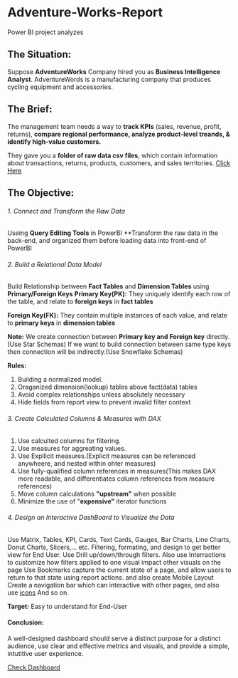 # Adventure-Works-Report
Power BI project analyzes

## The Situation: 
Suppose **AdventureWorks** Company hired you as **Business Intelligence Analyst**.
AdventureWords is a manufacturing company that produces cycling equipment and accessories.

## The Brief:
The management team needs a way to **track KPIs** (sales, revenue, profit, returns), **compare regional performance, analyze product-level treands, & identify high-value customers.**

They gave you a **folder of raw data csv files**, which contain information about transactions, returns, products, customers, and sales territories.
[Click Here](https://github.com/SudesnaDebnath/Adventure-Works-Report/tree/main/Adventure-Works-Raw-Data)

## The Objective:


###### 1. Connect and Transform the Raw Data
Useing **Query Editing Tools** in PowerBI **Transform the raw data in the back-end, and 
organized them before loading data into front-end of PowerBI 

###### 2. Build a Relational Data Model
Build Relationship between **Fact Tables** and **Dimension Tables** using **Primary/Foreign Keys** 
**Primary Key(PK):** They uniquely identify each row of the table, and relate to **foreign keys** in **fact tables**

**Foreign Key(FK):** They contain multiple instances of each value, and relate to **primary keys** in **dimension tables**

**Note:**
We create connection between **Primary key and Foreign key** directly.(Use Star Schemas)
If we want to build connection between same type keys then connection will be indirectly.(Use Snowflake Schemas)

**Rules:**
1. Building a normalized model.
2. Oraganized dimension(lookup) tables above fact(data) tables
3. Avoid complex relationships unless absolutely necessary
4. Hide fields from report view to prevent invalid filter context

###### 3. Create Calculated Columns & Measures with DAX
1. Use calculted columns for filtering.
2. Use measures for aggreating values.
3. Use Expllicit measures.(Explicit measures can be referenced anywheere, and nested within ohter measures)
4. Use fully-qualified column references in measures(This makes DAX more readable, and differentiates column references from measure references)
5. Move column calculations **"upstream"** when possible
6. Minimize the use of "**expensive"** iterator functions

###### 4. Design an Interactive DashBoard to Visualize the Data
Use Matrix, Tables, KPI, Cards, Text Cards, Gauges, Bar Charts, Line Charts, Donut Charts, Slicers,... etc.
Filtering, formating, and design to get better view for End User.
Use Drill up/down/through filters.
Also use Interractions to customize how filters applied to one visual impact other visuals on the page
Use Bookmarks capture the current state of a page, and allow users to return to that state using report actions.
and also create Mobile Layout
Create a navigation bar which can interactive with other pages, and also use [icons](https://github.com/SudesnaDebnath/Adventure-Works-Report/tree/main/Adventure-Works-Images)
And so on.

**Target:**
Easy to understand for End-User

#### Conclusion:
A well-designed dashboard should serve a distinct purpose for a distinct audience, use clear and effective metrics and visuals, and provide a simple, intutitive user experience.

[Check Dashboard](https://github.com/SudesnaDebnath/Adventure-Works-Report/blob/main/AdventureWorks%20Report.pbix)
